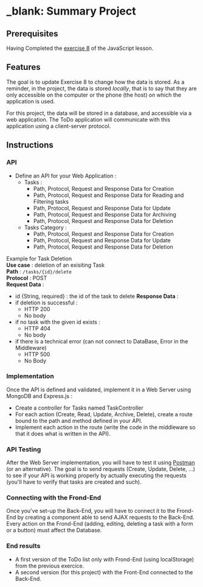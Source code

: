 # \_blank: Summary Project

## Prerequisites

Having Completed the [exercise 8](https://github.com/blank-project/blank-exercises/tree/master/javascript/lesson8) of the JavaScript lesson.

## Features

The goal is to update Exercise 8 to change how the data is stored. As a reminder, in the project, the data is stored *locally*, that is to say that they are only accessible on the computer or the phone (the host) on which the application is used.

For this project, the data will be stored in a database, and accessible via a web application.
The ToDo application will communicate with this application using a client-server protocol.

## Instructions

### API

- Define an API for your Web Application :
  - Tasks :
    - Path, Protocol, Request and Response Data for Creation
    - Path, Protocol, Request and Response Data for Reading and Filtering tasks
    - Path, Protocol, Request and Response Data for Update
    - Path, Protocol, Request and Response Data for Archiving
    - Path, Protocol, Request and Response Data for Deletion
  - Tasks Category :
    - Path, Protocol, Request and Response Data for Creation
    - Path, Protocol, Request and Response Data for Update
    - Path, Protocol, Request and Response Data for Deletion
  
Example for Task Deletion  
**Use case** : deletion of an exisiting Task  
**Path** : `/tasks/{id}/delete`  
**Protocol** : POST  
**Request Data** :  
 - id {String, required} : the id of the task to delete
**Response Data** :
 - if deletion is successful :
   - HTTP 200
   - No body
 - if no task with the given id exists :
   - HTTP 404
   - No body
 - if there is a technical error (can not connect to DataBase, Error in the Middleware)
   - HTTP 500
   - No Body

### Implementation

Once the API is defined and validated, implement it in a Web Server using MongoDB and Express.js :
- Create a controller for Tasks named TaskController
- For each action (Create, Read, Update, Archive, Delete), create a route bound to the path and method defined in your API.
- Implement each action in the route (write the code in the middleware so that it does what is written in the API).

### API Testing

After the Web Server implementation, you will have to test it using [Postman](https://www.getpostman.com/apps) (or an alternative). The goal is to send requests (Create, Update, Delete, ...) to see if your API is working properly by actually executing the requests (you'll have to verify that tasks are created and such).

### Connecting with the Frond-End

Once you've set-up the Back-End, you will have to connect it to the Frond-End by creating a component able to send AJAX requests to the Back-End.
Every action on the Frond-End (adding, editing, deleting a task with a form or a button) must affect the Database.

### End results

- A first version of the ToDo list only with Frond-End (using localStorage) from the previous exercice.
- A second version (for this project) with the Front-End connected to the Back-End.
